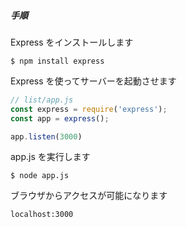 ##### 手順

Express をインストールします

`$ npm install express`

Express を使ってサーバーを起動させます

```JavaScript
// list/app.js
const express = require('express');
const app = express();

app.listen(3000)
```

app.js を実行します

`$ node app.js`

ブラウザからアクセスが可能になります

`localhost:3000`
